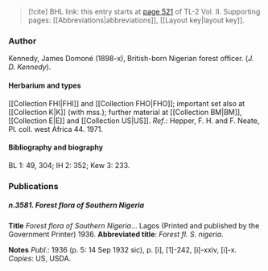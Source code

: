 > [!cite] BHL link: this entry starts at [page 521](https://www.biodiversitylibrary.org/item/103253#page/547/mode/1up) of TL-2 Vol. II.
> Supporting pages: [[Abbreviations|abbreviations]], [[Layout key|layout key]].

### Author

Kennedy, James Domoné (1898-x), British-born Nigerian forest officer. (*J. D. Kennedy*).

#### Herbarium and types

[[Collection FHI|FHI]] and [[Collection FHO|FHO]]; important set also at [[Collection K|K]] (with mss.); further material at [[Collection BM|BM]], [[Collection E|E]] and [[Collection US|US]].
*Ref*.: Hepper, F. H. and F. Neate, Pl. coll. west Africa 44. 1971.

#### Bibliography and biography

BL 1: 49, 304; IH 2: 352; Kew 3: 233.

### Publications

##### n.3581. Forest flora of Southern Nigeria

**Title**
*Forest flora of Southern Nigeria*... Lagos (Printed and published by the Government Printer) 1936.
**Abbreviated title**: *Forest fl. S. nigeria*.

**Notes**
*Publ*.: 1936 (p. 5: 14 Sep 1932 sic), p. \[i\], \[1\]-242, \[i\]-xxiv, \[i\]-x. *Copies*: US, USDA.

